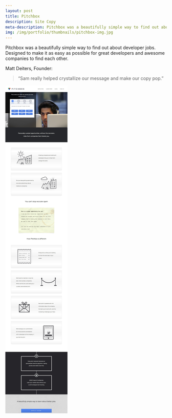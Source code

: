 ```yaml
---
layout: post
title: Pitchbox
description: Site Copy
meta-description: Pitchbox was a beautifully simple way to find out about developer jobs. I helped crystallise their message.
img: /img/portfolio/thumbnails/pitchbox-img.jpg
---
```


Pitchbox was a beautifully simple way to find out about developer jobs. Designed to make it as easy as possible for great developers and awesome companies to find each other.

Matt Deiters, Founder:

>“Sam really helped crystallize our message and make our copy pop.”


<img src="/img/portfolio/Pitchbox-An-invite-only-developer-talent-agency-to-help-you-discover-unique-full-time-and-contracting-jobs-with-teams-that-recognize-and-reward-your-contributions.-2.jpg">
 